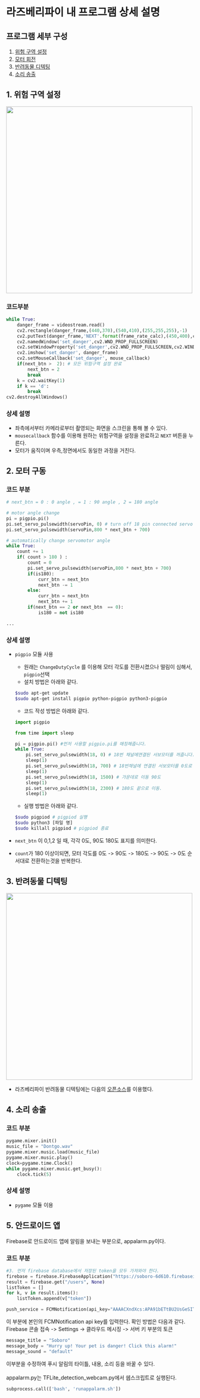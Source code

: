 # 라즈베리파이 내 프로그램 상세 설명

## 프로그램 세부 구성

1. [위험 구역 설정](https://github.com/KETI-lovelace/Pet-CCTV-Robot/tree/master/raspberrypi#1-%EC%9C%84%ED%97%98-%EA%B5%AC%EC%97%AD-%EC%84%A4%EC%A0%95)
2. [모터 회전](https://github.com/KETI-lovelace/Pet-CCTV-Robot/tree/master/raspberrypi#2-%EB%AA%A8%ED%84%B0-%EA%B5%AC%EB%8F%99)
3. [반려동물 디텍팅](https://github.com/KETI-lovelace/Pet-CCTV-Robot/tree/master/raspberrypi#3-%EB%B0%98%EB%A0%A4%EB%8F%99%EB%AC%BC-%EB%94%94%ED%85%8D%ED%8C%85)
4. [소리 송출](https://github.com/KETI-lovelace/Pet-CCTV-Robot/tree/master/raspberrypi#4-%EC%86%8C%EB%A6%AC-%EC%86%A1%EC%B6%9C)

## 1. 위험 구역 설정

<img src="./assets/danger_check.gif" width="500">

### 코드부분
```python
while True:
    danger_frame = videostream.read()
    cv2.rectangle(danger_frame,(440,370),(540,410),(255,255,255),-1)
    cv2.putText(danger_frame,'NEXT'.format(frame_rate_calc),(450,400),cv2.FONT_HERSHEY_SIMPLEX,1,(50,50,255),2,cv2.LINE_AA)
    cv2.namedWindow('set_danger',cv2.WND_PROP_FULLSCREEN)
    cv2.setWindowProperty('set_danger',cv2.WND_PROP_FULLSCREEN,cv2.WINDOW_FULLSCREEN)
    cv2.imshow('set_danger', danger_frame)
    cv2.setMouseCallback('set_danger', mouse_callback)
    if(next_btn >  2): # 모든 위험구역 설정 완료
        next_btn = 2
        break
    k = cv2.waitKey(1)
    if k == 'd':
        break
cv2.destroyAllWindows()
```

### 상세 설명
- 좌측에서부터 카메라로부터 촬영되는 화면을 스크린을 통해 볼 수 있다.
- ``mousecallback`` 함수를 이용해 원하는 위험구역을 설정을 완료하고 ``NEXT`` 버튼을 누른다.
- 모터가 움직이며 우측,정면에서도 동일한 과정을 거친다.


## 2. 모터 구동

### 코드 부분

```python
# next_btn = 0 : 0 angle , = 1 : 90 angle , 2 = 180 angle

# motor angle change
pi = pigpio.pi()
pi.set_servo_pulsewidth(servoPin, 0) # turn off 18 pin connected servo motor.
pi.set_servo_pulsewidth(servoPin,800 * next_btn + 700)

# automatically change servomotor angle
while True:
    count += 1
    if( count > 180 ) :
        count = 0
        pi.set_servo_pulsewidth(servoPin,800 * next_btn + 700)
        if(is180):
            curr_btn = next_btn
            next_btn -= 1
        else:
            curr_btn = next_btn
            next_btn += 1
        if(next_btn == 2 or next_btn  == 0):
            is180 = not is180

...

```
### 상세 설명

- ``pigpio`` 모듈 사용
    - 원래는 ``ChangeDutyCycle`` 를 이용해 모터 각도를 전환시켰으나 떨림이 심해서, ``pigpio``선택
    - 설치 방법은 아래와 같다.

    ```bash
    $sudo apt-get update
    $sudo apt-get install pigpio python-pigpio python3-pigpio
    ```
    - 코드 작성 방법은 아래와 같다.

    ```python
    import pigpio

    from time import sleep
    
    pi = pigpio.pi() #먼저 사용할 pigpio.pi를 매칭해줍니다.
    while True:
        pi.set_servo_pulsewidth(18, 0) # 18번 채널에연결된 서보모터를 꺼줍니다. 
        sleep(1)
        pi.set_servo_pulsewidth(18, 700) # 18번채널에 연결된 서보모터를 0도로 이동
        sleep(1)
        pi.set_servo_pulsewidth(18, 1500) # 가운데로 이동 90도
        sleep(1)
        pi.set_servo_pulsewidth(18, 2300) # 180도 끝으로 이동. 
        sleep(1)
    ```
    - 실행 방법은 아래와 같다.

    ```bash
    $sudo pigpiod # pigpiod 실행
    $sudo python3 [파일 명]
    $sudo killall pigpiod # pigpiod 종료
    ```
- ``next_btn`` 이 0,1,2 일 때, 각각 0도, 90도 180도 표지를 의미한다.
- ``count``가 180 이상이되면, 모터 각도를 0도 -> 90도 -> 180도 -> 90도 -> 0도 순서대로 전환하는것을 반복한다.

## 3. 반려동물 디텍팅

<img src="./assets/ai_check.gif" width="500">

- 라즈베리파이 반려동물 디텍팅에는 다음의 [오픈소스](https://github.com/EdjeElectronics/TensorFlow-Lite-Object-Detection-on-Android-and-Raspberry-Pi/blob/master/Raspberry_Pi_Guide.md)를 이용했다.

## 4. 소리 송출

### 코드 부분

```python
pygame.mixer.init()
music_file = "Dontgo.wav"
pygame.mixer.music.load(music_file)
pygame.mixer.music.play()
clock=pygame.time.Clock()
while pygame.mixer.music.get_busy():
    clock.tick(5)
```

### 상세 설명

- ``pygame`` 모듈 이용

## 5. 안드로이드 앱
Firebase로 안드로이드 앱에 알림을 보내는 부분으로, appalarm.py이다.<br>

### 코드 부분
```python
#3. 먼저 firebase database에서 저장된 token을 모두 가져와야 한다.
firebase = firebase.FirebaseApplication("https://soboro-6d610.firebaseio.com/", None)
result = firebase.get("/users", None)
listToken = []
for k, v in result.items():
    listToken.append(v["token"])
```
```python
push_service = FCMNotification(api_key="AAAACXndXcs:APA91bETtBU2UsGeSIToJYp4SFfx0VimIQthlDvZDQD5MmDAD0dCIqbl2JOevt0O0thLAJAGNb_rxkQzeuUYF51CkqO8O0Q_HVtP84TrrTnjE8nnuLJOLXHAHdsUepMfKH2szyw8YklQ")
```
이 부분에 본인의 FCMNotification api key를 입력한다. 확인 방법은 다음과 같다.<br>
Firebase 콘솔 접속 -> Settings -> 클라우드 메시징 -> 서버 키 부분의 토큰<br>
```python
message_title = "Soboro"
message_body = "Hurry up! Your pet is danger! Click this alarm!"
message_sound = "default"
```
이부분을 수정하여 푸시 알림의 타이틀, 내용, 소리 등을 바꿀 수 있다.<br>
<br>
appalarm.py는 TFLite_detection_webcam.py에서 쉡스크립트로 실행된다.<br>
```python
subprocess.call(['bash', 'runappalarm.sh'])
```
